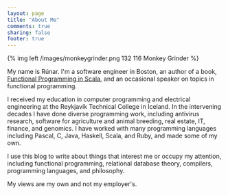```yaml
---
layout: page
title: "About Me"
comments: true
sharing: false
footer: true
---
```


{% img left /images/monkeygrinder.png 132 116 Monkey Grinder %}

My name is Rúnar. I'm a software engineer in Boston, an author of a book, [Functional Programming in Scala](http://manning.com/bjarnason), and an occasional speaker on topics in functional programming.

I received my education in computer programming and electrical engineering at the Reykjavík Technical College in Iceland. In the intervening decades I have done diverse programming work, including antivirus research, software for agriculture and animal breeding, real estate, IT, finance, and genomics. I have worked with many programming languages including Pascal, C, Java, Haskell, Scala, and Ruby, and made some of my own.

I use this blog to write about things that interest me or occupy my attention, including functional programming, relational database theory, compilers, programming languages, and philosophy.

My views are my own and not my employer's.
